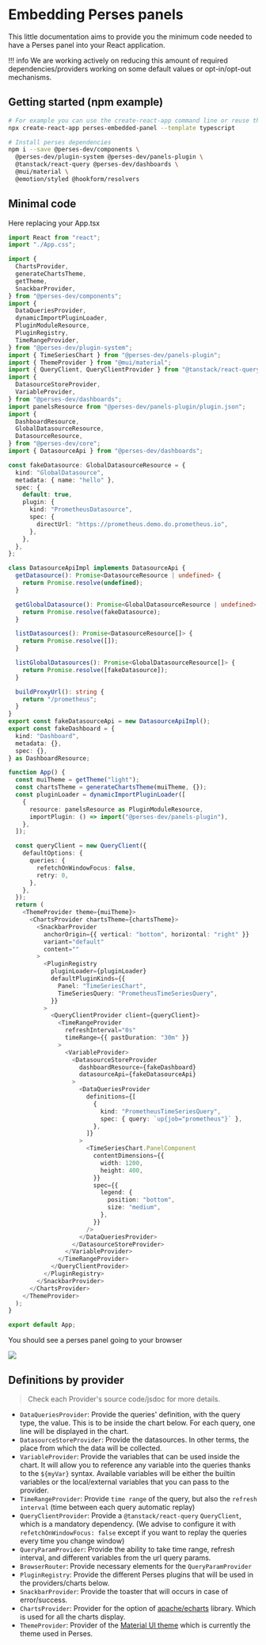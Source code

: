 # Embedding Perses panels

This little documentation aims to provide you the minimum code needed to have a Perses panel into your React
application.

!!! info
We are working actively on reducing this amount of required dependencies/providers working on some default values or opt-in/opt-out mechanisms.

## Getting started (npm example)

```bash
# For example you can use the create-react-app command line or reuse the code of your app
npx create-react-app perses-embedded-panel --template typescript

# Install perses dependencies
npm i --save @perses-dev/components \
  @perses-dev/plugin-system @perses-dev/panels-plugin \
  @tanstack/react-query @perses-dev/dashboards \
  @mui/material \
  @emotion/styled @hookform/resolvers
```

## Minimal code

Here replacing your App.tsx

```typescript
import React from "react";
import "./App.css";

import {
  ChartsProvider,
  generateChartsTheme,
  getTheme,
  SnackbarProvider,
} from "@perses-dev/components";
import {
  DataQueriesProvider,
  dynamicImportPluginLoader,
  PluginModuleResource,
  PluginRegistry,
  TimeRangeProvider,
} from "@perses-dev/plugin-system";
import { TimeSeriesChart } from "@perses-dev/panels-plugin";
import { ThemeProvider } from "@mui/material";
import { QueryClient, QueryClientProvider } from "@tanstack/react-query";
import {
  DatasourceStoreProvider,
  VariableProvider,
} from "@perses-dev/dashboards";
import panelsResource from "@perses-dev/panels-plugin/plugin.json";
import {
  DashboardResource,
  GlobalDatasourceResource,
  DatasourceResource,
} from "@perses-dev/core";
import { DatasourceApi } from "@perses-dev/dashboards";

const fakeDatasource: GlobalDatasourceResource = {
  kind: "GlobalDatasource",
  metadata: { name: "hello" },
  spec: {
    default: true,
    plugin: {
      kind: "PrometheusDatasource",
      spec: {
        directUrl: "https://prometheus.demo.do.prometheus.io",
      },
    },
  },
};

class DatasourceApiImpl implements DatasourceApi {
  getDatasource(): Promise<DatasourceResource | undefined> {
    return Promise.resolve(undefined);
  }

  getGlobalDatasource(): Promise<GlobalDatasourceResource | undefined> {
    return Promise.resolve(fakeDatasource);
  }

  listDatasources(): Promise<DatasourceResource[]> {
    return Promise.resolve([]);
  }

  listGlobalDatasources(): Promise<GlobalDatasourceResource[]> {
    return Promise.resolve([fakeDatasource]);
  }

  buildProxyUrl(): string {
    return "/prometheus";
  }
}
export const fakeDatasourceApi = new DatasourceApiImpl();
export const fakeDashboard = {
  kind: "Dashboard",
  metadata: {},
  spec: {},
} as DashboardResource;

function App() {
  const muiTheme = getTheme("light");
  const chartsTheme = generateChartsTheme(muiTheme, {});
  const pluginLoader = dynamicImportPluginLoader([
    {
      resource: panelsResource as PluginModuleResource,
      importPlugin: () => import("@perses-dev/panels-plugin"),
    },
  ]);

  const queryClient = new QueryClient({
    defaultOptions: {
      queries: {
        refetchOnWindowFocus: false,
        retry: 0,
      },
    },
  });
  return (
    <ThemeProvider theme={muiTheme}>
      <ChartsProvider chartsTheme={chartsTheme}>
        <SnackbarProvider
          anchorOrigin={{ vertical: "bottom", horizontal: "right" }}
          variant="default"
          content=""
        >
          <PluginRegistry
            pluginLoader={pluginLoader}
            defaultPluginKinds={{
              Panel: "TimeSeriesChart",
              TimeSeriesQuery: "PrometheusTimeSeriesQuery",
            }}
          >
            <QueryClientProvider client={queryClient}>
              <TimeRangeProvider
                refreshInterval="0s"
                timeRange={{ pastDuration: "30m" }}
              >
                <VariableProvider>
                  <DatasourceStoreProvider
                    dashboardResource={fakeDashboard}
                    datasourceApi={fakeDatasourceApi}
                  >
                    <DataQueriesProvider
                      definitions={[
                        {
                          kind: "PrometheusTimeSeriesQuery",
                          spec: { query: `up{job="prometheus"}` },
                        },
                      ]}
                    >
                      <TimeSeriesChart.PanelComponent
                        contentDimensions={{
                          width: 1200,
                          height: 400,
                        }}
                        spec={{
                          legend: {
                            position: "bottom",
                            size: "medium",
                          },
                        }}
                      />
                    </DataQueriesProvider>
                  </DatasourceStoreProvider>
                </VariableProvider>
              </TimeRangeProvider>
            </QueryClientProvider>
          </PluginRegistry>
        </SnackbarProvider>
      </ChartsProvider>
    </ThemeProvider>
  );
}

export default App;
```

You should see a perses panel going to your browser

<img src="./images/embedded-panel-screenshot.png">

## Definitions by provider

> Check each Provider's source code/jsdoc for more details.

- `DataQueriesProvider`: Provide the queries' definition, with the query type, the value. This is to be inside the
  chart below. For each query, one line will be displayed in the chart.
- `DatasourceStoreProvider`: Provide the datasources. In other terms, the place from which the data will be collected.
- `VariableProvider`: Provide the variables that can be used inside the chart.
  It will allow you to reference any variable into the queries thanks to the `${myVar}` syntax.
  Available variables will be either the builtin variables or the local/external variables that you can pass to the provider.
- `TimeRangeProvider`: Provide `time range` of the query, but also the `refresh interval` (time between each query
  automatic replay)
- `QueryClientProvider`: Provide a `@tanstack/react-query` `QueryClient`, which is a mandatory dependency.
  (We advise to configure it with `refetchOnWindowFocus: false` except if you want to replay the queries every time
  you change window)
- `QueryParamProvider`: Provide the ability to take time range, refresh interval, and different variables from the
  url query params.
- `BrowserRouter`: Provide necessary elements for the `QueryParamProvider`
- `PluginRegistry`: Provide the different Perses plugins that will be used in the providers/charts below.
- `SnackbarProvider`: Provide the toaster that will occurs in case of error/success.
- `ChartsProvider`: Provider for the option of [apache/echarts](https://echarts.apache.org/en/option.html) library.
  Which is used for all the charts display.
- `ThemeProvider`: Provider of the [Material UI theme](https://mui.com/material-ui/customization/theming/) which is
  currently the theme used in Perses.
